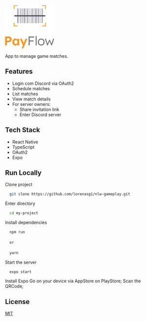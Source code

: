 
![GamePlay](https://github.com/lorenasg1/nlw-payflow/blob/main/assets/images/logofull.png?raw=true)

App to manage game matches.

## Features

- Login com Discord via OAuth2
- Schedule matches
- List matches
- View match details
- For server owners:
    - Share invitation link
    - Enter Discord server

## Tech Stack

- React Native
- TypeScript
- OAuth2
- Expo

## Run Locally

Clone project

```bash
  git clone https://github.com/lorenasg1/nlw-gameplay.git
```

Enter directory

```bash
  cd my-project
```

Install dependencies

```bash
  npm run

  or

  yarn
```

Start the server

```bash
  expo start
```

Install Expo Go on your device via AppStore on PlayStore;
Scan the QRCode;


## License

[MIT](https://choosealicense.com/licenses/mit/)

